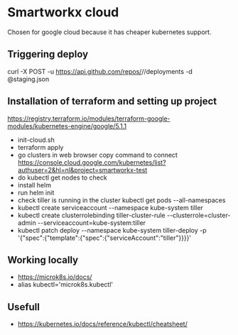 # Smartworkx cloud

Chosen for google cloud because it has cheaper kubernetes support.

## Triggering deploy
curl -X POST -u <username> https://api.github.com/repos/<account>/<repo>/deployments -d @staging.json

## Installation of terraform and setting up project

https://registry.terraform.io/modules/terraform-google-modules/kubernetes-engine/google/5.1.1

- init-cloud.sh 
- terraform apply
- go clusters in web browser copy command to connect 
https://console.cloud.google.com/kubernetes/list?authuser=2&hl=nl&project=smartworkx-test
- do kubectl get nodes to check
- install helm
- run helm init
- check tiller is running in the cluster kubectl get pods --all-namespaces
- kubectl create serviceaccount --namespace kube-system tiller
- kubectl create clusterrolebinding tiller-cluster-rule --clusterrole=cluster-admin --serviceaccount=kube-system:tiller
- kubectl patch deploy --namespace kube-system tiller-deploy -p '{"spec":{"template":{"spec":{"serviceAccount":"tiller"}}}}'

## Working locally
- https://microk8s.io/docs/
- alias kubectl='microk8s.kubectl'

## Usefull
- https://kubernetes.io/docs/reference/kubectl/cheatsheet/
